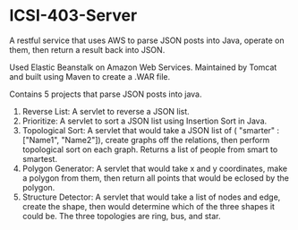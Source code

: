 # ICSI-403-Server
A restful service that uses AWS to parse JSON posts into Java, operate on them, then return a result back into JSON.

Used Elastic Beanstalk on Amazon Web Services.
Maintained by Tomcat and built using Maven to create a .WAR file.

Contains 5 projects that parse JSON posts into java.
1) Reverse List: A servlet to reverse a JSON list.
2) Prioritize: A servlet to sort a JSON list using Insertion Sort in Java.
3) Topological Sort: A servlet that would take a JSON list of ( "smarter" : ["Name1", "Name2"]), create graphs
off the relations, then perform topological sort on each graph. Returns a list of people from smart to smartest.
4) Polygon Generator: A servlet that would take x and y coordinates, make a polygon from them, then return all points that
would be eclosed by the polygon.
5) Structure Detector: A servlet that would take a list of nodes and edge, create the shape, then would determine which
of the three shapes it could be. The three topologies are ring, bus, and star.

